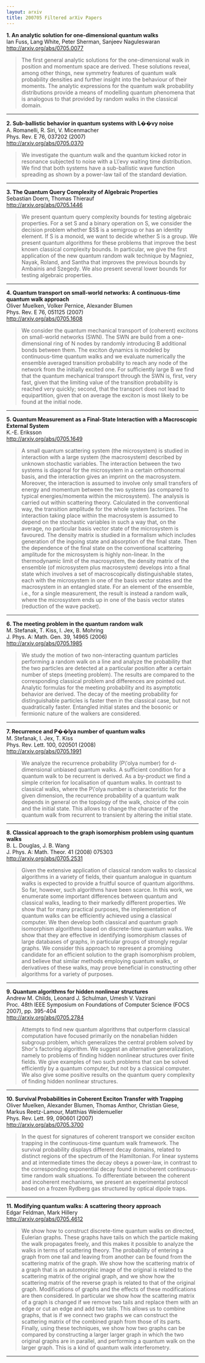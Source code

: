 ```yaml
---
layout: arxiv
title: 200705 Filtered arXiv Papers
---
```


**1.    An analytic solution for one-dimensional quantum walks**  
Ian Fuss, Lang White, Peter Sherman, Sanjeev Naguleswaran  
http://arxiv.org/abs/0705.0077  
<blockquote>
<p>
The first general analytic solutions for the one-dimensional walk in position and momentum space are derived. These solutions reveal, among other things, new symmetry features of quantum walk probability densities and further insight into the behaviour of their moments. The analytic expressions for the quantum walk probability distributions provide a means of modelling quantum phenomena that is analogous to that provided by random walks in the classical domain.
</p>
</blockquote>

------

**2.    Sub-ballistic behavior in quantum systems with L��vy noise**  
A. Romanelli, R. Siri, V. Micenmacher  
Phys. Rev. E 76, 037202 (2007)  
http://arxiv.org/abs/0705.0370  
<blockquote>
<p>
We investigate the quantum walk and the quantum kicked rotor in resonance subjected to noise with a L\'evy waiting time distribution. We find that both systems have a sub-ballistic wave function spreading as shown by a power-law tail of the standard deviation.
</p>
</blockquote>

------

**3.    The Quantum Query Complexity of Algebraic Properties**  
Sebastian Doern, Thomas Thierauf  
http://arxiv.org/abs/0705.1446  
<blockquote>
<p>
We present quantum query complexity bounds for testing algebraic properties. For a set S and a binary operation on S, we consider the decision problem whether $S$ is a semigroup or has an identity element. If S is a monoid, we want to decide whether S is a group. We present quantum algorithms for these problems that improve the best known classical complexity bounds. In particular, we give the first application of the new quantum random walk technique by Magniez, Nayak, Roland, and Santha that improves the previous bounds by Ambainis and Szegedy. We also present several lower bounds for testing algebraic properties.
</p>
</blockquote>

------

**4.    Quantum transport on small-world networks: A continuous-time quantum walk approach**  
Oliver Muelken, Volker Pernice, Alexander Blumen  
Phys. Rev. E 76, 051125 (2007)  
http://arxiv.org/abs/0705.1608  
<blockquote>
<p>
We consider the quantum mechanical transport of (coherent) excitons on small-world networks (SWN). The SWN are build from a one-dimensional ring of N nodes by randomly introducing B additional bonds between them. The exciton dynamics is modeled by continuous-time quantum walks and we evaluate numerically the ensemble averaged transition probability to reach any node of the network from the initially excited one. For sufficiently large B we find that the quantum mechanical transport through the SWN is, first, very fast, given that the limiting value of the transition probability is reached very quickly; second, that the transport does not lead to equipartition, given that on average the exciton is most likely to be found at the initial node.
</p>
</blockquote>

------

**5.    Quantum Measurement as a Final-State Interaction with a Macroscopic External System**  
K.-E. Eriksson  
http://arxiv.org/abs/0705.1649  
<blockquote>
<p>
A small quantum scattering system (the microsystem) is studied in interaction with a large system (the macrosystem) described by unknown stochastic variables. The interaction between the two systems is diagonal for the microsystem in a certain orthonormal basis, and the interaction gives an imprint on the macrosystem. Moreover, the interaction is assumed to involve only small transfers of energy and momentum between the two systems (as compared to typical energies/momenta within the microsystem). The analysis is carried out within scattering theory. Calculated in the conventional way, the transition amplitude for the whole system factorizes. The interaction taking place within the macrosystem is assumed to depend on the stochastic variables in such a way that, on the average, no particular basis vector state of the microsystem is favoured. The density matrix is studied in a formalism which includes generation of the ingoing state and absorption of the final state. Then the dependence of the final state on the conventional scattering amplitude for the microsystem is highly non-linear. In the thermodynamic limit of the macrosystem, the density matrix of the ensemble (of microsystem plus macrosystem) develops into a final state which involves a set of macroscopically distinguishable states, each with the microsystem in one of the basis vector states and the macrosystem in an entangled state. For an element of the ensemble, i.e., for a single measurement, the result is instead a random walk, where the microsystem ends up in one of the basis vector states (reduction of the wave packet).
</p>
</blockquote>

------

**6.    The meeting problem in the quantum random walk**  
M. Stefanak, T. Kiss, I. Jex, B. Mohring  
J. Phys. A: Math. Gen. 39, 14965 (2006)  
http://arxiv.org/abs/0705.1985  
<blockquote>
<p>
We study the motion of two non-interacting quantum particles performing a random walk on a line and analyze the probability that the two particles are detected at a particular position after a certain number of steps (meeting problem). The results are compared to the corresponding classical problem and differences are pointed out. Analytic formulas for the meeting probability and its asymptotic behavior are derived. The decay of the meeting probability for distinguishable particles is faster then in the classical case, but not quadratically faster. Entangled initial states and the bosonic or fermionic nature of the walkers are considered.
</p>
</blockquote>

------

**7.    Recurrence and P��lya number of quantum walks**  
M. Stefanak, I. Jex, T. Kiss  
Phys. Rev. Lett. 100, 020501 (2008)  
http://arxiv.org/abs/0705.1991  
<blockquote>
<p>
We analyze the recurrence probability (P\'olya number) for d-dimensional unbiased quantum walks. A sufficient condition for a quantum walk to be recurrent is derived. As a by-product we find a simple criterion for localisation of quantum walks. In contrast to classical walks, where the P\'olya number is characteristic for the given dimension, the recurrence probability of a quantum walk depends in general on the topology of the walk, choice of the coin and the initial state. This allows to change the character of the quantum walk from recurrent to transient by altering the initial state.
</p>
</blockquote>

------

**8.    Classical approach to the graph isomorphism problem using quantum walks**  
B. L. Douglas, J. B. Wang  
J. Phys. A: Math. Theor. 41 (2008) 075303  
http://arxiv.org/abs/0705.2531  
<blockquote>
<p>
Given the extensive application of classical random walks to classical algorithms in a variety of fields, their quantum analogue in quantum walks is expected to provide a fruitful source of quantum algorithms. So far, however, such algorithms have been scarce. In this work, we enumerate some important differences between quantum and classical walks, leading to their markedly different properties. We show that for many practical purposes, the implementation of quantum walks can be efficiently achieved using a classical computer. We then develop both classical and quantum graph isomorphism algorithms based on discrete-time quantum walks. We show that they are effective in identifying isomorphism classes of large databases of graphs, in particular groups of strongly regular graphs. We consider this approach to represent a promising candidate for an efficient solution to the graph isomorphism problem, and believe that similar methods employing quantum walks, or derivatives of these walks, may prove beneficial in constructing other algorithms for a variety of purposes.
</p>
</blockquote>

------

**9.    Quantum algorithms for hidden nonlinear structures**  
Andrew M. Childs, Leonard J. Schulman, Umesh V. Vazirani  
Proc. 48th IEEE Symposium on Foundations of Computer Science (FOCS 2007), pp. 395-404  
http://arxiv.org/abs/0705.2784  
<blockquote>
<p>
Attempts to find new quantum algorithms that outperform classical computation have focused primarily on the nonabelian hidden subgroup problem, which generalizes the central problem solved by Shor's factoring algorithm. We suggest an alternative generalization, namely to problems of finding hidden nonlinear structures over finite fields. We give examples of two such problems that can be solved efficiently by a quantum computer, but not by a classical computer. We also give some positive results on the quantum query complexity of finding hidden nonlinear structures.
</p>
</blockquote>

------

**10.    Survival Probabilities in Coherent Exciton Transfer with Trapping**  
Oliver Muelken, Alexander Blumen, Thomas Amthor, Christian Giese, Markus Reetz-Lamour, Matthias Weidemueller  
Phys. Rev. Lett. 99, 090601 (2007)  
http://arxiv.org/abs/0705.3700  
<blockquote>
<p>
In the quest for signatures of coherent transport we consider exciton trapping in the continuous-time quantum walk framework. The survival probability displays different decay domains, related to distinct regions of the spectrum of the Hamiltonian. For linear systems and at intermediate times the decay obeys a power-law, in contrast to the corresponding exponential decay found in incoherent continuous-time random walk situations. To differentiate between the coherent and incoherent mechanisms, we present an experimental protocol based on a frozen Rydberg gas structured by optical dipole traps.
</p>
</blockquote>

------

**11.    Modifying quantum walks: A scattering theory approach**  
Edgar Feldman, Mark Hillery  
http://arxiv.org/abs/0705.4612  
<blockquote>
<p>
We show how to construct discrete-time quantum walks on directed, Eulerian graphs. These graphs have tails on which the particle making the walk propagates freely, and this makes it possible to analyze the walks in terms of scattering theory. The probability of entering a graph from one tail and leaving from another can be found from the scattering matrix of the graph. We show how the scattering matrix of a graph that is an automorphic image of the original is related to the scattering matrix of the original graph, and we show how the scattering matrix of the reverse graph is related to that of the original graph. Modifications of graphs and the effects of these modifications are then considered. In particular we show how the scattering matrix of a graph is changed if we remove two tails and replace them with an edge or cut an edge and add two tails. This allows us to combine graphs, that is if we connect two graphs we can construct the scattering matrix of the combined graph from those of its parts. Finally, using these techniques, we show how two graphs can be compared by constructing a larger larger graph in which the two original graphs are in parallel, and performing a quantum walk on the larger graph. This is a kind of quantum walk interferometry.
</p>
</blockquote>

------

